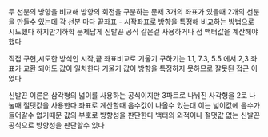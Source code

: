 두 선분의 방향을 비교해 방향의 회전을 구분하는 문제
3개의 좌표가 있을때 2개의 선분을 만들수 있는데
각 선분 마다 끝좌표 - 시작좌표로 방향을 특정해 비교하는 방법으로 시도했다
하지만기하학 문제답게 신발끈 공식 같은걸 사용하거나 점 백터값을 계산해야 했다

직접 구현,시도한 방식인 시작,끝 좌표비교로 기울기 구하기는
1.1, 7.3, 5.5 에서 2,3 좌표가 교환 되어도 값이 일치한다
기울기 값이 방향을 특정하지 못하므로 잘못된 접근 이었다

신발끈 이론은 삼각형의 넓이를 사용하는 공식이지만
3파트로 나눠진 사각형을 2로 나눌때 절댓값을 사용한다
좌표로 계산할때 음수값이 나올수 있는대 이는 넓이값에 음수가 들어갈수 없기때문
값의 부호로 방향성을 판단한다
백터의 외적이나 절댓값 없는 신발끈 공식으로 방향성을 판단할수 있다